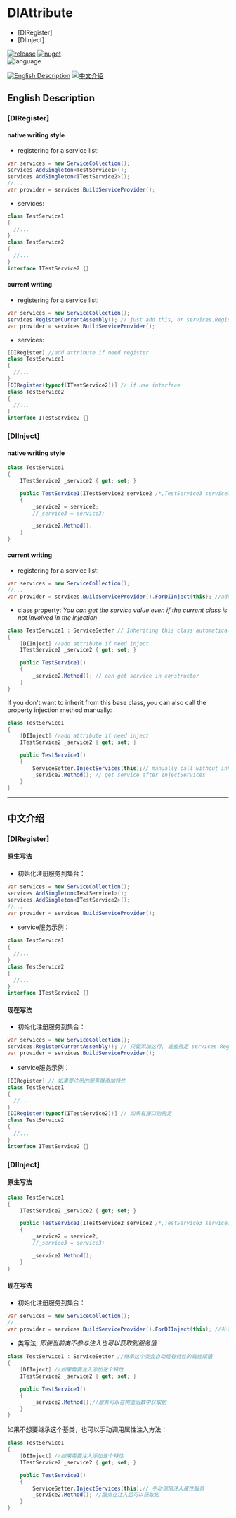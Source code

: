 # DIAttribute
* [DIRegister]
* [DIInject]

[![release](https://img.shields.io/github/v/release/tp1415926535/DIAttribute?color=green&logo=github)](https://github.com/tp1415926535/DIAttribute/releases) 
[![nuget](https://img.shields.io/nuget/v/DIAttribute?color=lightblue&logo=nuget)](https://www.nuget.org/packages/DiAttribute)     
![language](https://img.shields.io/github/languages/top/tp1415926535/DIAttribute)
     
[![English Description](https://img.shields.io/static/v1?label=English&message=Description&color=yellow)](https://github.com/tp1415926535/DIAttribute?tab=readme-ov-file#english-description) 
[![中文介绍](https://img.shields.io/static/v1?label=%E4%B8%AD%E6%96%87&message=%E8%AF%B4%E6%98%8E&color=red)](https://github.com/tp1415926535/DIAttribute?tab=readme-ov-file#%E4%B8%AD%E6%96%87%E4%BB%8B%E7%BB%8D)

## English Description
### [DIRegister]
#### native writing style
* registering for a service list:
```C#
var services = new ServiceCollection();
services.AddSingleton<TestService1>();
services.AddSingleton<ITestService2>();
//...
var provider = services.BuildServiceProvider();
```
* services:
```C#
class TestService1
{
  //...
}
class TestService2
{
  //...
}
interface ITestService2 {}
```
#### current writing
* registering for a service list:
```C#
var services = new ServiceCollection();
services.RegisterCurrentAssembly(); // just add this, or services.RegisterAssembly(assmbly);
var provider = services.BuildServiceProvider();
```
* services:
```C#
[DIRegister] //add attribute if need register
class TestService1
{
  //...
}
[DIRegister(typeof(ITestService2))] // if use interface
class TestService2
{
  //...
}
interface ITestService2 {}
```
### [DIInject]
#### native writing style
```C#
class TestService1
{
    ITestService2 _service2 { get; set; }

    public TestService1(ITestService2 service2 /*,TestService3 service3...*/)
    {
        _service2 = service2;
        //_service3 = service3;

        _service2.Method();
    }
}
```
#### current writing
* registering for a service list:
```C#
var services = new ServiceCollection();
//...
var provider = services.BuildServiceProvider().ForDIInject(this); //add method
```
* class property: 
*You can get the service value even if the current class is not involved in the injection*
```C#
class TestService1 : ServiceSetter // Inheriting this class automatically injects property values
{
    [DIInject] //add attribute if need inject
    ITestService2 _service2 { get; set; }

    public TestService1()
    {
        _service2.Method(); // can get service in constructor
    }
}
```
If you don't want to inherit from this base class, you can also call the property injection method manually:
```C#
class TestService1
{
    [DIInject] //add attribute if need inject
    ITestService2 _service2 { get; set; }

    public TestService1()
    {
        ServiceSetter.InjectServices(this);// manually call without inherit class
        _service2.Method(); // get service after InjectServices
    }
}
```

-------------
## 中文介绍
### [DIRegister]
#### 原生写法
* 初始化注册服务到集合：
```C#
var services = new ServiceCollection();
services.AddSingleton<TestService1>();
services.AddSingleton<ITestService2>();
//...
var provider = services.BuildServiceProvider();
```
* service服务示例：
```C#
class TestService1
{
  //...
}
class TestService2
{
  //...
}
interface ITestService2 {}
```
#### 现在写法
* 初始化注册服务到集合：
```C#
var services = new ServiceCollection();
services.RegisterCurrentAssembly(); // 只要添加这行, 或者指定 services.RegisterAssembly(assmbly);
var provider = services.BuildServiceProvider();
```
* service服务示例：
```C#
[DIRegister] // 如果要注册的服务就添加特性
class TestService1
{
  //...
}
[DIRegister(typeof(ITestService2))] // 如果有接口则指定
class TestService2
{
  //...
}
interface ITestService2 {}
```
### [DIInject]
#### 原生写法
```C#
class TestService1
{
    ITestService2 _service2 { get; set; }

    public TestService1(ITestService2 service2 /*,TestService3 service3...*/)
    {
        _service2 = service2;
        //_service3 = service3;

        _service2.Method();
    }
}
```
#### 现在写法
* 初始化注册服务到集合：
```C#
var services = new ServiceCollection();
//...
var provider = services.BuildServiceProvider().ForDIInject(this); //补充调用方法用于后续注入获取
```
* 类写法: 
*即使当前类不参与注入也可以获取到服务值*
```C#
class TestService1 : ServiceSetter //继承这个类会自动给有特性的属性赋值
{
    [DIInject] //如果需要注入添加这个特性
    ITestService2 _service2 { get; set; }

    public TestService1()
    {
        _service2.Method();//服务可以在构造函数中获取到
    }
}
```
如果不想要继承这个基类，也可以手动调用属性注入方法：
```C#
class TestService1
{
    [DIInject] //如果需要注入添加这个特性
    ITestService2 _service2 { get; set; }

    public TestService1()
    {
        ServiceSetter.InjectServices(this);// 手动调用注入属性服务
        _service2.Method(); //服务在注入后可以获取到
    }
}
```
